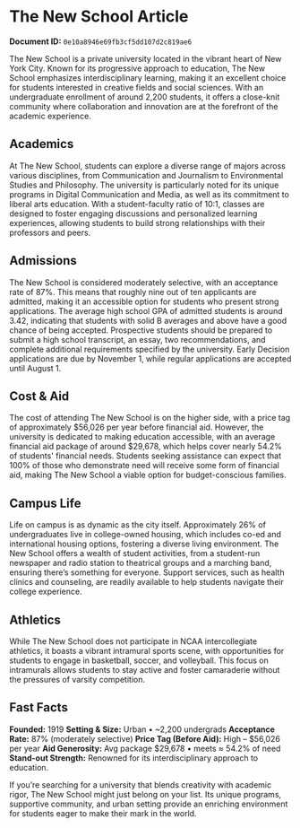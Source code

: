 # The New School Article

**Document ID:** `0e10a8946e69fb3cf5dd107d2c819ae6`

The New School is a private university located in the vibrant heart of New York City. Known for its progressive approach to education, The New School emphasizes interdisciplinary learning, making it an excellent choice for students interested in creative fields and social sciences. With an undergraduate enrollment of around 2,200 students, it offers a close-knit community where collaboration and innovation are at the forefront of the academic experience.

## Academics
At The New School, students can explore a diverse range of majors across various disciplines, from Communication and Journalism to Environmental Studies and Philosophy. The university is particularly noted for its unique programs in Digital Communication and Media, as well as its commitment to liberal arts education. With a student-faculty ratio of 10:1, classes are designed to foster engaging discussions and personalized learning experiences, allowing students to build strong relationships with their professors and peers.

## Admissions
The New School is considered moderately selective, with an acceptance rate of 87%. This means that roughly nine out of ten applicants are admitted, making it an accessible option for students who present strong applications. The average high school GPA of admitted students is around 3.42, indicating that students with solid B averages and above have a good chance of being accepted. Prospective students should be prepared to submit a high school transcript, an essay, two recommendations, and complete additional requirements specified by the university. Early Decision applications are due by November 1, while regular applications are accepted until August 1.

## Cost & Aid
The cost of attending The New School is on the higher side, with a price tag of approximately $56,026 per year before financial aid. However, the university is dedicated to making education accessible, with an average financial aid package of around $29,678, which helps cover nearly 54.2% of students' financial needs. Students seeking assistance can expect that 100% of those who demonstrate need will receive some form of financial aid, making The New School a viable option for budget-conscious families.

## Campus Life
Life on campus is as dynamic as the city itself. Approximately 26% of undergraduates live in college-owned housing, which includes co-ed and international housing options, fostering a diverse living environment. The New School offers a wealth of student activities, from a student-run newspaper and radio station to theatrical groups and a marching band, ensuring there’s something for everyone. Support services, such as health clinics and counseling, are readily available to help students navigate their college experience.

## Athletics
While The New School does not participate in NCAA intercollegiate athletics, it boasts a vibrant intramural sports scene, with opportunities for students to engage in basketball, soccer, and volleyball. This focus on intramurals allows students to stay active and foster camaraderie without the pressures of varsity competition.

## Fast Facts
**Founded:** 1919
**Setting & Size:** Urban • ~2,200 undergrads
**Acceptance Rate:** 87% (moderately selective)
**Price Tag (Before Aid):** High – $56,026 per year
**Aid Generosity:** Avg package $29,678 • meets ≈ 54.2% of need
**Stand-out Strength:** Renowned for its interdisciplinary approach to education.

If you’re searching for a university that blends creativity with academic rigor, The New School might just belong on your list. Its unique programs, supportive community, and urban setting provide an enriching environment for students eager to make their mark in the world.
